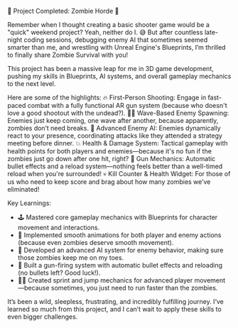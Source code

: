 🚀 Project Completed: Zombie Horde 🚀

Remember when I thought creating a basic shooter game would be a "quick" weekend project? Yeah, neither do I. 😅 But after countless late-night coding sessions, debugging enemy AI that sometimes seemed smarter than me, and wrestling with Unreal Engine's Blueprints, I’m thrilled to finally share Zombie Survival with you!

This project has been a massive leap for me in 3D game development, pushing my skills in Blueprints, AI systems, and overall gameplay mechanics to the next level.

Here are some of the highlights:
🔥 First-Person Shooting: Engage in fast-paced combat with a fully functional AR gun system (because who doesn't love a good shootout with the undead?).
🧟‍♂️ Wave-Based Enemy Spawning: Enemies just keep coming, one wave after another, because apparently, zombies don’t need breaks. 
🧠 Advanced Enemy AI: Enemies dynamically react to your presence, coordinating attacks like they attended a strategy meeting before dinner.
💥 Health & Damage System: Tactical gameplay with health points for both players and enemies—because it's no fun if the zombies just go down after one hit, right?
🎯 Gun Mechanics: Automatic bullet effects and a reload system—nothing feels better than a well-timed reload when you're surrounded!
💀 Kill Counter & Health Widget: For those of us who need to keep score and brag about how many zombies we’ve eliminated!

Key Learnings:
- 🕹️ Mastered core gameplay mechanics with Blueprints for character movement and interactions.
- 🎥 Implemented smooth animations for both player and enemy actions (because even zombies deserve smooth movement).
- 🧠 Developed an advanced AI system for enemy behavior, making sure those zombies keep me on my toes.
- 🔫 Built a gun-firing system with automatic bullet effects and reloading (no bullets left? Good luck!).
- 🏃‍♂️ Created sprint and jump mechanics for advanced player movement—because sometimes, you just need to run faster than the zombies.

It’s been a wild, sleepless, frustrating, and incredibly fulfilling journey. I’ve learned so much from this project, and I can’t wait to apply these skills to even bigger challenges.
